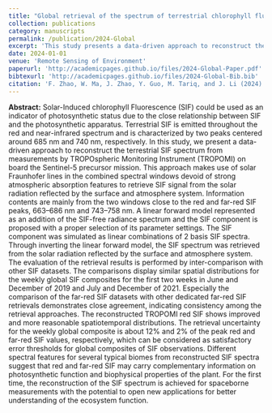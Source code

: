 ```yaml
---
title: "Global retrieval of the spectrum of terrestrial chlorophyll fluorescence: First results with TROPOMI"
collection: publications
category: manuscripts
permalink: /publication/2024-Global
excerpt: 'This study presents a data-driven approach to reconstruct the terrestrial Solar-Induced Chlorophyll Fluorescence (SIF) spectrum from TROPOMI measurements, enabling better understanding of photosynthetic function and ecosystem dynamics through improved spatiotemporal SIF retrievals.'
date: 2024-01-01
venue: 'Remote Sensing of Environment'
paperurl: 'http://academicpages.github.io/files/2024-Global-Paper.pdf'
bibtexurl: 'http://academicpages.github.io/files/2024-Global-Bib.bib'
citation: 'F. Zhao, W. Ma, J. Zhao, Y. Guo, M. Tariq, and J. Li (2024). Global retrieval of the spectrum of terrestrial chlorophyll fluorescence: First results with TROPOMI. Remote Sensing of Environment, 300, 113903.'
---
```

**Abstract:** Solar-Induced chlorophyll Fluorescence (SIF) could be used as an indicator of photosynthetic status due to the close relationship between SIF and the photosynthetic apparatus. Terrestrial SIF is emitted throughout the red and near-infrared spectrum and is characterized by two peaks centered around 685 nm and 740 nm, respectively. In this study, we present a data-driven approach to reconstruct the terrestrial SIF spectrum from measurements by TROPOspheric Monitoring Instrument (TROPOMI) on board the Sentinel-5 precursor mission. This approach makes use of solar Fraunhofer lines in the combined spectral windows devoid of strong atmospheric absorption features to retrieve SIF signal from the solar radiation reflected by the surface and atmosphere system. Information contents are mainly from the two windows close to the red and far-red SIF peaks, 663–686 nm and 743–758 nm. A linear forward model represented as an addition of the SIF-free radiance spectrum and the SIF component is proposed with a proper selection of its parameter settings. The SIF component was simulated as linear combinations of 2 basis SIF spectra. Through inverting the linear forward model, the SIF spectrum was retrieved from the solar radiation reflected by the surface and atmosphere system. The evaluation of the retrieval results is performed by inter-comparison with other SIF datasets. The comparisons display similar spatial distributions for the weekly global SIF composites for the first two weeks in June and December of 2019 and July and December of 2021. Especially the comparison of the far-red SIF datasets with other dedicated far-red SIF retrievals demonstrates close agreement, indicating consistency among the retrieval approaches. The reconstructed TROPOMI red SIF shows improved and more reasonable spatiotemporal distributions. The retrieval uncertainty for the weekly global composite is about 12% and 2% of the peak red and far-red SIF values, respectively, which can be considered as satisfactory error thresholds for global composites of SIF observations. Different spectral features for several typical biomes from reconstructed SIF spectra suggest that red and far-red SIF may carry complementary information on photosynthetic function and biophysical properties of the plant. For the first time, the reconstruction of the SIF spectrum is achieved for spaceborne measurements with the potential to open new applications for better understanding of the ecosystem function.
